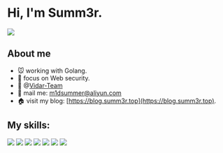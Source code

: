 # Hi, I'm Summ3r.

![](https://github-readme-stats.vercel.app/api?username=m1dsummer&show_icons=true&hide_border=true&&count_private=true")

## About me
- 🐭 working with Golang.
- 🌱 focus on Web security.
- 👯 @[Vidar-Team](https://vidar.club)
- 📩 mail me: [m1dsummer@aliyun.com](mailto:m1dsummer@aliyun.com)
- 🏠 visit my blog: [https://blog.summ3r.top](https://blog.summ3r.top).


## My skills:

![](https://img.shields.io/badge/-Go-%23161616?logo=Go&style=for-the-badge&logoColor=white)
![](https://img.shields.io/badge/-JavaScript-%231573?logo=JavaScript&style=for-the-badge&logoColor=white)
![](https://img.shields.io/badge/-Python-%23C84B31?logo=Python&style=for-the-badge&logoColor=white)
![](https://img.shields.io/badge/-Docker-%237D5A50?logo=Docker&style=for-the-badge&logoColor=white)
![](https://img.shields.io/badge/-Vue-%235AA897?logo=Vue.js&style=for-the-badge&logoColor=white)
![](https://img.shields.io/badge/-Java-red?logo=Java&style=for-the-badge&logoColor=white)
![](https://img.shields.io/badge/-React-blue?logo=React&style=for-the-badge&logoColor=white)


